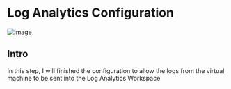 # Log Analytics Configuration

![image](https://github.com/Ashrafs-Tech/Log-Analytics-Configuration/assets/166546026/3027cd4c-54c2-49ab-ac92-f9452ca41b4c)

## Intro

In this step, I will finished the configuration to allow the logs from the virtual machine to be sent into the Log Analytics Workspace
